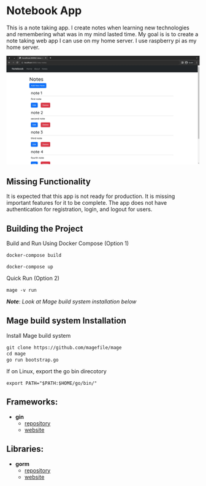 # Notebook App
This is a note taking app. I create notes when learning new technologies and 
remembering what was in my mind lasted time. My goal is is to create a note taking web app 
I can use on my home server. I use raspberry pi as my home server.

![](images/view-notes-page.webp)

## Missing Functionality
It is expected that this app is not ready for production. It is missing important features for it to be complete.
The app does not have authentication for registration, login, and logout for users. 

## Building the Project
Build and Run Using Docker Compose (Option 1)
```
docker-compose build
```
```
docker-compose up
```

Quick Run (Option 2)
```
mage -v run
```
***Note***: *Look at Mage build system installation below*

## Mage build system Installation
Install Mage build system
```
git clone https://github.com/magefile/mage
cd mage
go run bootstrap.go
```
If on Linux, export the go bin direcotory
```
export PATH="$PATH:$HOME/go/bin/"
```

## Frameworks:
* **gin**
	* [repository](https://github.com/gin-gonic/gin)
	* [website](https://gin-gonic.com/)

## Libraries:
* **gorm**
	* [repository](https://github.com/go-gorm/gorm)
	* [website](https://gorm.io/)

